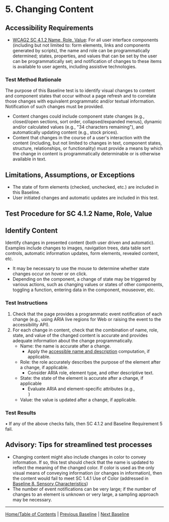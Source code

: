 # 5. Changing Content
## Accessibility Requirements
* [WCAG2 SC 4.1.2 Name, Role, Value](https://www.w3.org/TR/UNDERSTANDING-WCAG20/ensure-compat-rsv.html): For all user interface components (including but not limited to: form elements, links and components generated by scripts), the name and role can be programmatically determined; states, properties, and values that can be set by the user can be programmatically set; and notification of changes to these items is available to user agents, including assistive technologies.

### Test Method Rationale
The purpose of this Baseline test is to identify visual changes to content and component states that occur without a page refresh and to correlate those changes with equivalent programmatic and/or textual information. Notification of such changes must be provided.
* Content changes could include component state changes (e.g., closed/open sections, sort order, collapsed/expanded menus), dynamic and/or calculated values (e.g., "34 characters remaining"), and automatically updating content (e.g., stock prices). 
* Content that changes in the course of a user's interaction with the content (including, but not limited to changes in text, component states, structure, relationships, or functionality) must provide a means by which the change in content is programmatically determinable or is otherwise available in text.

## Limitations, Assumptions, or Exceptions
* The state of form elements (checked, unchecked, etc.) are included in this Baseline.
* User initiated changes and automatic updates are included in this test.

## Test Procedure for SC 4.1.2 Name, Role, Value
## Identify Content
Identify changes in presented content (both user driven and automatic). Examples include changes to images, navigation trees, data table sort controls, automatic information updates, form elements, revealed content, etc. 
* It may be necessary to use the mouse to determine whether state changes occur on hover or on click.
* Depending on the component, a change of state may be triggered by various actions, such as changing values or states of other components, toggling a function, entering data in the component, mouseover, etc.

### Test Instructions
1. Check that the page provides a programmatic event notification of each change (e.g., using ARIA live regions for Web or raising the event to the accessibility API).
2. For each change in content, check that the combination of name, role, state, and value of the changed content is accurate and provides adequate information about the change programmatically.
    * Name: the name is accurate after a change. 
        * Apply the [accessible name and description](https://www.w3.org/TR/html-aam-1.0/#accessible-name-and-description-computation) computation, if applicable. 
    * Role: the role accurately describes the purpose of the element after a change, if applicable.
        * Consider ARIA role, element type, and other descriptive text.
    * State: the state of the element is accurate after a change, if applicable 
        * Evaluate ARIA and element-specific attributes (e.g., <option selected=”true”>)
    * Value: the value is updated after a change, if applicable.

### Test Results
•	If any of the above checks fails, then SC 4.1.2 and Baseline Requirement 5 fail.

## Advisory: Tips for streamlined test processes
* Changing content might also include changes in color to convey information. If so, this test should check that the name is updated to reflect the meaning of the changed color. If color is used as the only visual means of conveying information (or changes in information), then the content would fail to meet SC 1.4.1 Use of Color (addressed in [Baseline 8. Sensory Characteristics](08Sensory.md))
* The number of event notifications can be very large; if the number of changes to an element is unknown or very large, a sampling approach may be necessary.

----------------------------------------
[Home/Table of Contents](index.md) | [Previous Baseline](04RepetitiveContent.md) | [Next Baseline](06Images.md)
